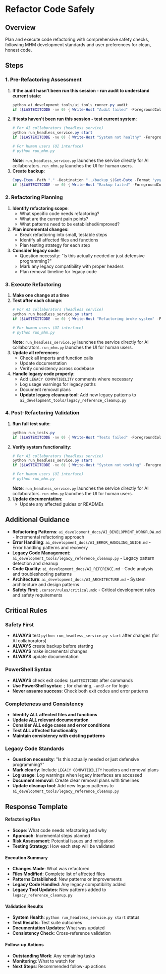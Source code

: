 # Refactor Code Safely

## Overview
Plan and execute code refactoring with comprehensive safety checks, following MHM development standards and user preferences for clean, honest code.

## Steps

### 1. Pre-Refactoring Assessment
1. **If the audit hasn't been run this session - run audit to understand current state**:
   ```powershell
   python ai_development_tools/ai_tools_runner.py audit
   if ($LASTEXITCODE -ne 0) { Write-Host "Audit failed" -ForegroundColor Red; exit 1 }
   ```
2. **If tests haven't been run this session - test current system**:
   ```powershell
   # For AI collaborators (headless service)
   python run_headless_service.py start
   if ($LASTEXITCODE -ne 0) { Write-Host "System not healthy" -ForegroundColor Red; exit 1 }
   
   # For human users (UI interface)
   # python run_mhm.py
   ```
   **Note**: `run_headless_service.py` launches the service directly for AI collaborators. `run_mhm.py` launches the UI for human users.
3. **Create backup**:
   ```powershell
   Copy-Item -Path "." -Destination "../backup_$(Get-Date -Format 'yyyyMMdd_HHmmss')" -Recurse
   if ($LASTEXITCODE -ne 0) { Write-Host "Backup failed" -ForegroundColor Red; exit 1 }
   ```

### 2. Refactoring Planning
1. **Identify refactoring scope**:
   - What specific code needs refactoring?
   - What are the current pain points?
   - What patterns need to be established/improved?
2. **Plan incremental changes**:
   - Break refactoring into small, testable steps
   - Identify all affected files and functions
   - Plan testing strategy for each step
3. **Consider legacy code**:
   - Question necessity: "Is this actually needed or just defensive programming?"
   - Mark any legacy compatibility with proper headers
   - Plan removal timeline for legacy code

### 3. Execute Refactoring
1. **Make one change at a time**
2. **Test after each change**:
   ```powershell
   # For AI collaborators (headless service)
   python run_headless_service.py start
   if ($LASTEXITCODE -ne 0) { Write-Host "Refactoring broke system" -ForegroundColor Red; exit 1 }
   
   # For human users (UI interface)
   # python run_mhm.py
   ```
   **Note**: `run_headless_service.py` launches the service directly for AI collaborators. `run_mhm.py` launches the UI for human users.
3. **Update all references**:
   - Check all imports and function calls
   - Update documentation
   - Verify consistency across codebase
4. **Handle legacy code properly**:
   - Add `LEGACY COMPATIBILITY` comments where necessary
   - Log usage warnings for legacy paths
   - Document removal plans
   - **Update legacy cleanup tool**: Add new legacy patterns to `ai_development_tools/legacy_reference_cleanup.py`

### 4. Post-Refactoring Validation
1. **Run full test suite**:
   ```powershell
   python run_tests.py
   if ($LASTEXITCODE -ne 0) { Write-Host "Tests failed" -ForegroundColor Red; exit 1 }
   ```
2. **Verify system functionality**:
   ```powershell
   # For AI collaborators (headless service)
   python run_headless_service.py start
   if ($LASTEXITCODE -ne 0) { Write-Host "System not working" -ForegroundColor Red; exit 1 }
   
   # For human users (UI interface)
   # python run_mhm.py
   ```
   **Note**: `run_headless_service.py` launches the service directly for AI collaborators. `run_mhm.py` launches the UI for human users.
3. **Update documentation**:
   - Update any affected guides or READMEs

## Additional Guidance
- **Refactoring Patterns**: `ai_development_docs/AI_DEVELOPMENT_WORKFLOW.md` - Incremental refactoring approach
- **Error Handling**: `ai_development_docs/AI_ERROR_HANDLING_GUIDE.md` - Error handling patterns and recovery
- **Legacy Code Management**: `ai_development_tools/legacy_reference_cleanup.py` - Legacy pattern detection and cleanup
- **Code Quality**: `ai_development_docs/AI_REFERENCE.md` - Code analysis and troubleshooting patterns
- **Architecture**: `ai_development_docs/AI_ARCHITECTURE.md` - System architecture and design patterns
- **Safety First**: `.cursor/rules/critical.mdc` - Critical development rules and safety requirements

## Critical Rules

### **Safety First**
- **ALWAYS** test `python run_headless_service.py start` after changes (for AI collaborators)
- **ALWAYS** create backup before starting
- **ALWAYS** make incremental changes
- **ALWAYS** update documentation

### **PowerShell Syntax**
- **ALWAYS** check exit codes: `$LASTEXITCODE` after commands
- **Use PowerShell syntax**: `;` for chaining, `-and`/`-or` for logic
- **Never assume success**: Check both exit codes and error patterns

### **Completeness and Consistency**
- **Identify ALL affected files and functions**
- **Update ALL relevant documentation**
- **Consider ALL edge cases and error conditions**
- **Test ALL affected functionality**
- **Maintain consistency with existing patterns**

### **Legacy Code Standards**
- **Question necessity**: "Is this actually needed or just defensive programming?"
- **Mark clearly**: Include `LEGACY COMPATIBILITY` headers and removal plans
- **Log usage**: Log warnings when legacy interfaces are accessed
- **Document removal**: Create clear removal plans with timelines
- **Update cleanup tool**: Add new legacy patterns to `ai_development_tools/legacy_reference_cleanup.py`

## Response Template

#### Refactoring Plan
- **Scope**: What code needs refactoring and why
- **Approach**: Incremental steps planned
- **Risk Assessment**: Potential issues and mitigation
- **Testing Strategy**: How each step will be validated

#### Execution Summary
- **Changes Made**: What was refactored
- **Files Modified**: Complete list of affected files
- **Patterns Established**: New patterns or improvements
- **Legacy Code Handled**: Any legacy compatibility added
- **Legacy Tool Updates**: New patterns added to `legacy_reference_cleanup.py`

#### Validation Results
- **System Health**: `python run_headless_service.py start` status
- **Test Results**: Test suite outcomes
- **Documentation Updates**: What was updated
- **Consistency Check**: Cross-reference validation

#### Follow-up Actions
- **Outstanding Work**: Any remaining tasks
- **Monitoring**: What to watch for
- **Next Steps**: Recommended follow-up actions
